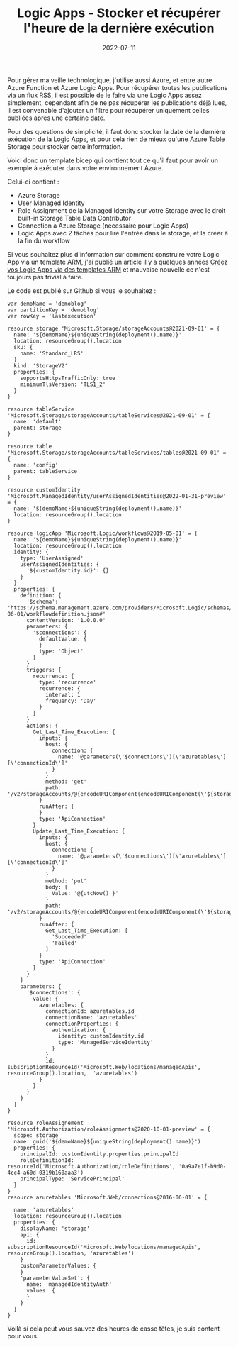 ﻿---
layout: post
title: Logic Apps - Stocker et récupérer l'heure de la dernière exécution
date: 2022-07-11
categories: [ "Azure", "Logic Apps" ]
githubcommentIdtoreplace: 
---

Pour gérer ma veille technologique, j'utilise aussi Azure, et entre autre Azure Function et Azure Logic Apps.
Pour récupérer toutes les publications via un flux RSS, il est possible de le faire via une Logic Apps assez simplement, cependant afin de ne pas récupérer les publications déjà lues, il est convenable d'ajouter un filtre pour récupérer uniquement celles publiées après une certaine date.

Pour des questions de simplicité, il faut donc stocker la date de la dernière exécution de la Logic Apps, et pour cela rien de mieux qu'une Azure Table Storage pour stocker cette information.

Voici donc un template bicep qui contient tout ce qu'il faut pour avoir un exemple à exécuter dans votre environnement Azure.

Celui-ci contient :

- Azure Storage
- User Managed Identity
- Role Assignment de la Managed Identity sur votre Storage avec le droit built-in Storage Table Data Contributor
- Connection à Azure Storage (nécessaire pour Logic Apps)
- Logic Apps avec 2 tâches pour lire l'entrée dans le storage, et la créer à la fin du workflow

Si vous souhaitez plus d'information sur comment construire votre Logic App via un template ARM, j'ai publié un article il y a quelques années [Créez vos Logic Apps via des templates ARM](https://woivre.fr/blog/2018/12/creez-vos-logic-apps-via-des-templates-arm) et mauvaise nouvelle ce n'est toujours pas trivial à faire.

Le code est publié sur Github si vous le souhaitez :

```bicep
var demoName = 'demoblog'
var partitionKey = 'demoblog'
var rowKey = 'lastexecution'

resource storage 'Microsoft.Storage/storageAccounts@2021-09-01' = {
  name: '${demoName}${uniqueString(deployment().name)}'
  location: resourceGroup().location
  sku: {
    name: 'Standard_LRS'
  }
  kind: 'StorageV2'
  properties: {
    supportsHttpsTrafficOnly: true
    minimumTlsVersion: 'TLS1_2'
  }
}

resource tableService 'Microsoft.Storage/storageAccounts/tableServices@2021-09-01' = {
  name: 'default'
  parent: storage
}

resource table 'Microsoft.Storage/storageAccounts/tableServices/tables@2021-09-01' = {
  name: 'config'
  parent: tableService
}

resource customIdentity 'Microsoft.ManagedIdentity/userAssignedIdentities@2022-01-31-preview' = {
  name: '${demoName}${uniqueString(deployment().name)}'
  location: resourceGroup().location
}

resource logicApp 'Microsoft.Logic/workflows@2019-05-01' = {
  name: '${demoName}${uniqueString(deployment().name)}'
  location: resourceGroup().location
  identity: {
    type: 'UserAssigned'
    userAssignedIdentities: {
      '${customIdentity.id}': {}
    }
  }
  properties: {
    definition: {
      '$schema': 'https://schema.management.azure.com/providers/Microsoft.Logic/schemas/2016-06-01/workflowdefinition.json#'
      contentVersion: '1.0.0.0'
      parameters: {
        '$connections': {
          defaultValue: {
          }
          type: 'Object'
        }
      }
      triggers: {
        recurrence: {
          type: 'recurrence'
          recurrence: {
            interval: 1
            frequency: 'Day'
          }
        }
      }
      actions: {
        Get_Last_Time_Execution: {
          inputs: {
            host: {
              connection: {
                name: '@parameters(\'$connections\')[\'azuretables\'][\'connectionId\']'
              }
            }
            method: 'get'
            path: '/v2/storageAccounts/@{encodeURIComponent(encodeURIComponent(\'${storage.name}\'))}/tables/@{encodeURIComponent(\'${table.name}\')}/entities(PartitionKey=\'@{encodeURIComponent(\'${partitionKey}\')}\',RowKey=\'@{encodeURIComponent(\'${rowKey}\')}\')'
          }
          runAfter: {
          }
          type: 'ApiConnection'
        }
        Update_Last_Time_Execution: {
          inputs: {
            host: {
              connection: {
                name: '@parameters(\'$connections\')[\'azuretables\'][\'connectionId\']'
              }
            }
            method: 'put'
            body: {
              Value: '@{utcNow() }'
            }
            path: '/v2/storageAccounts/@{encodeURIComponent(encodeURIComponent(\'${storage.name}\'))}/tables/@{encodeURIComponent(\'${table.name}\')}/entities(PartitionKey=\'@{encodeURIComponent(\'${partitionKey}\')}\',RowKey=\'@{encodeURIComponent(\'${rowKey}\')}\')'
          }
          runAfter: {
            Get_Last_Time_Execution: [
              'Succeeded'
              'Failed'
            ]
          }
          type: 'ApiConnection'
        }
      }
    }
    parameters: {
      '$connections': {
        value: {
          azuretables: {
            connectionId: azuretables.id
            connectionName: 'azuretables'
            connectionProperties: {
              authentication: {
                identity: customIdentity.id
                type: 'ManagedServiceIdentity'
              }
            }
            id: subscriptionResourceId('Microsoft.Web/locations/managedApis',  resourceGroup().location,  'azuretables')
          }
        }
      }
    }
  }
}

resource roleAssignement 'Microsoft.Authorization/roleAssignments@2020-10-01-preview' = {
  scope: storage
  name: guid('${demoName}${uniqueString(deployment().name)}')
  properties: {
    principalId: customIdentity.properties.principalId
    roleDefinitionId: resourceId('Microsoft.Authorization/roleDefinitions', '0a9a7e1f-b9d0-4cc4-a60d-0319b160aaa3')
    principalType: 'ServicePrincipal'
  }
}
resource azuretables 'Microsoft.Web/connections@2016-06-01' = {

  name: 'azuretables'
  location: resourceGroup().location
  properties: {
    displayName: 'storage'
    api: {
      id: subscriptionResourceId('Microsoft.Web/locations/managedApis', resourceGroup().location, 'azuretables')
    }
    customParameterValues: {
    }
    'parameterValueSet': {
      name: 'managedIdentityAuth'
      values: {
      }
    }
  }
}
```

Voilà si cela peut vous sauvez des heures de casse têtes, je suis content pour vous.
